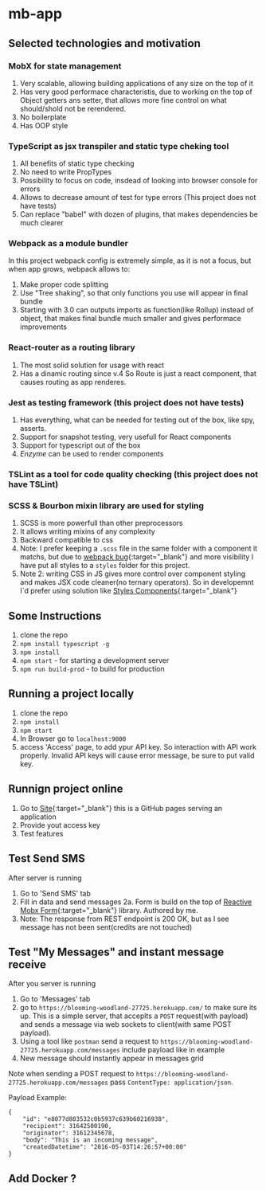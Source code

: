 # mb-app

## Selected technologies and motivation

### MobX for state management
1. Very scalable, allowing building applications of any size on the top of it
2. Has very good performace characteristis, due to working on the top of Object getters ans setter, that allows more fine control on what should/shold not be rerendered.
3. No boilerplate
4. Has OOP style

### TypeScript as jsx transpiler and static type cheking tool
1. All benefits of static type checking
2. No need to write PropTypes
3. Possibility to focus on code, insdead of looking into browser console for errors
4. Allows to decrease amount of test for type errors (This project does not have tests)
5. Can replace "babel" with dozen of plugins, that makes dependencies be much clearer

### Webpack as a module bundler
In this project webpack config is extremely simple, as it is not a focus, but when app grows, webpack allows to:
1. Make proper code splitting
2. Use "Tree shaking", so that only functions you use will appear in final bundle
3. Starting with 3.0 can outputs imports as function(like Rollup) instead of object, that makes final bundle much smaller and gives performace improvements

### React-router as a routing library
1. The most solid solution for usage with react
2. Has a dinamic routing since v.4 So Route is just a react component, that causes routing as app renderes.

### Jest as testing framework (this project does not have tests)
1. Has everything, what can be needed for testing out of the box, like spy, asserts.
2. Support for snapshot testing, very usefull for React components
3. Support for typescript out of the box
4. *Enzyme* can be used to render components

### TSLint as a tool for code quality checking (this project does not have TSLint)


### SCSS & Bourbon mixin library are used for styling
1. SCSS is more powerfull than other preprocessors
2. It allows writing mixins of any complexity
3. Backward compatible to css
4. Note: I prefer keeping a `.scss` file in the same folder with a component it matchs, but due to [webpack bug](https://github.com/webpack/webpack/issues/215){:target="_blank"} and more visibility I have put all styles to a `styles` folder for this project. 
5. Note 2: writing CSS in JS gives more control over component styling and makes JSX code cleaner(no ternary operators). So in developemnt I`d prefer using solution like [Styles Components](https://github.com/styled-components/styled-components){:target="_blank"}


## Some Instructions

1. clone the repo
2. `npm install typescript -g`
3. `npm install`
4. `npm start` - for starting a development server
5. `npm run build-prod` - to build for production

## Running a project locally 
1. clone the repo
2. `npm install`
3. `npm start`
4. In Browser go to `localhost:9000` 
5. access 'Access' page, to add ypur API key. So interaction with API work properly. Invalid API keys will cause error message, be sure to put valid key.

## Runnign project online
1. Go to [Site](https://vict-shevchenko.github.io/mb-app){:target="_blank"} this is a GitHub pages serving an application
2. Provide yout access key
3. Test features

## Test Send SMS
After server is running
1. Go to 'Send SMS' tab
2. Fill in data and send messages 
	2a. Form is build on the top of [Reactive Mobx Form](https://github.com/vict-shevchenko/reactive-mobx-form){:target="_blank"} library. Authored by me.
3. Note: The response from REST endpoint is 200 OK, but as I see message has not been sent(credits are not touched)

## Test "My Messages" and instant message receive
After you server is running
1. Go to 'Messages' tab
2. go to `https://blooming-woodland-27725.herokuapp.com/` to make sure its up. This is a simple server, that acceplts a `POST` request(with payload) and sends a message via web sockets to client(with same POST payload). 
3. Using a tool like `postman` send a request to `https://blooming-woodland-27725.herokuapp.com/messages` include payload like in example
4. New message should instantly appear in messages grid

Note  when sending a POST request to `https://blooming-woodland-27725.herokuapp.com/messages` pass `ContentType: application/json`.

Payload Example:
```
{
	"id": "e8077d803532c0b5937c639b60216938",
	"recipient": 31642500190,
	"originator": 31612345678,
	"body": "This is an incoming message",
	"createdDatetime": "2016-05-03T14:26:57+00:00"
}
```

## Add Docker ?